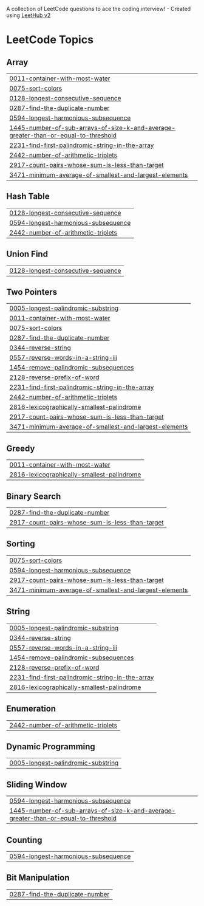 A collection of LeetCode questions to ace the coding interview! - Created using [LeetHub v2](https://github.com/arunbhardwaj/LeetHub-2.0)
<!---LeetCode Topics Start-->
# LeetCode Topics
## Array
|  |
| ------- |
| [0011-container-with-most-water](https://github.com/josantoss/Leet_code/tree/master/0011-container-with-most-water) |
| [0075-sort-colors](https://github.com/josantoss/Leet_code/tree/master/0075-sort-colors) |
| [0128-longest-consecutive-sequence](https://github.com/josantoss/Leet_code/tree/master/0128-longest-consecutive-sequence) |
| [0287-find-the-duplicate-number](https://github.com/josantoss/Leet_code/tree/master/0287-find-the-duplicate-number) |
| [0594-longest-harmonious-subsequence](https://github.com/josantoss/Leet_code/tree/master/0594-longest-harmonious-subsequence) |
| [1445-number-of-sub-arrays-of-size-k-and-average-greater-than-or-equal-to-threshold](https://github.com/josantoss/Leet_code/tree/master/1445-number-of-sub-arrays-of-size-k-and-average-greater-than-or-equal-to-threshold) |
| [2231-find-first-palindromic-string-in-the-array](https://github.com/josantoss/Leet_code/tree/master/2231-find-first-palindromic-string-in-the-array) |
| [2442-number-of-arithmetic-triplets](https://github.com/josantoss/Leet_code/tree/master/2442-number-of-arithmetic-triplets) |
| [2917-count-pairs-whose-sum-is-less-than-target](https://github.com/josantoss/Leet_code/tree/master/2917-count-pairs-whose-sum-is-less-than-target) |
| [3471-minimum-average-of-smallest-and-largest-elements](https://github.com/josantoss/Leet_code/tree/master/3471-minimum-average-of-smallest-and-largest-elements) |
## Hash Table
|  |
| ------- |
| [0128-longest-consecutive-sequence](https://github.com/josantoss/Leet_code/tree/master/0128-longest-consecutive-sequence) |
| [0594-longest-harmonious-subsequence](https://github.com/josantoss/Leet_code/tree/master/0594-longest-harmonious-subsequence) |
| [2442-number-of-arithmetic-triplets](https://github.com/josantoss/Leet_code/tree/master/2442-number-of-arithmetic-triplets) |
## Union Find
|  |
| ------- |
| [0128-longest-consecutive-sequence](https://github.com/josantoss/Leet_code/tree/master/0128-longest-consecutive-sequence) |
## Two Pointers
|  |
| ------- |
| [0005-longest-palindromic-substring](https://github.com/josantoss/Leet_code/tree/master/0005-longest-palindromic-substring) |
| [0011-container-with-most-water](https://github.com/josantoss/Leet_code/tree/master/0011-container-with-most-water) |
| [0075-sort-colors](https://github.com/josantoss/Leet_code/tree/master/0075-sort-colors) |
| [0287-find-the-duplicate-number](https://github.com/josantoss/Leet_code/tree/master/0287-find-the-duplicate-number) |
| [0344-reverse-string](https://github.com/josantoss/Leet_code/tree/master/0344-reverse-string) |
| [0557-reverse-words-in-a-string-iii](https://github.com/josantoss/Leet_code/tree/master/0557-reverse-words-in-a-string-iii) |
| [1454-remove-palindromic-subsequences](https://github.com/josantoss/Leet_code/tree/master/1454-remove-palindromic-subsequences) |
| [2128-reverse-prefix-of-word](https://github.com/josantoss/Leet_code/tree/master/2128-reverse-prefix-of-word) |
| [2231-find-first-palindromic-string-in-the-array](https://github.com/josantoss/Leet_code/tree/master/2231-find-first-palindromic-string-in-the-array) |
| [2442-number-of-arithmetic-triplets](https://github.com/josantoss/Leet_code/tree/master/2442-number-of-arithmetic-triplets) |
| [2816-lexicographically-smallest-palindrome](https://github.com/josantoss/Leet_code/tree/master/2816-lexicographically-smallest-palindrome) |
| [2917-count-pairs-whose-sum-is-less-than-target](https://github.com/josantoss/Leet_code/tree/master/2917-count-pairs-whose-sum-is-less-than-target) |
| [3471-minimum-average-of-smallest-and-largest-elements](https://github.com/josantoss/Leet_code/tree/master/3471-minimum-average-of-smallest-and-largest-elements) |
## Greedy
|  |
| ------- |
| [0011-container-with-most-water](https://github.com/josantoss/Leet_code/tree/master/0011-container-with-most-water) |
| [2816-lexicographically-smallest-palindrome](https://github.com/josantoss/Leet_code/tree/master/2816-lexicographically-smallest-palindrome) |
## Binary Search
|  |
| ------- |
| [0287-find-the-duplicate-number](https://github.com/josantoss/Leet_code/tree/master/0287-find-the-duplicate-number) |
| [2917-count-pairs-whose-sum-is-less-than-target](https://github.com/josantoss/Leet_code/tree/master/2917-count-pairs-whose-sum-is-less-than-target) |
## Sorting
|  |
| ------- |
| [0075-sort-colors](https://github.com/josantoss/Leet_code/tree/master/0075-sort-colors) |
| [0594-longest-harmonious-subsequence](https://github.com/josantoss/Leet_code/tree/master/0594-longest-harmonious-subsequence) |
| [2917-count-pairs-whose-sum-is-less-than-target](https://github.com/josantoss/Leet_code/tree/master/2917-count-pairs-whose-sum-is-less-than-target) |
| [3471-minimum-average-of-smallest-and-largest-elements](https://github.com/josantoss/Leet_code/tree/master/3471-minimum-average-of-smallest-and-largest-elements) |
## String
|  |
| ------- |
| [0005-longest-palindromic-substring](https://github.com/josantoss/Leet_code/tree/master/0005-longest-palindromic-substring) |
| [0344-reverse-string](https://github.com/josantoss/Leet_code/tree/master/0344-reverse-string) |
| [0557-reverse-words-in-a-string-iii](https://github.com/josantoss/Leet_code/tree/master/0557-reverse-words-in-a-string-iii) |
| [1454-remove-palindromic-subsequences](https://github.com/josantoss/Leet_code/tree/master/1454-remove-palindromic-subsequences) |
| [2128-reverse-prefix-of-word](https://github.com/josantoss/Leet_code/tree/master/2128-reverse-prefix-of-word) |
| [2231-find-first-palindromic-string-in-the-array](https://github.com/josantoss/Leet_code/tree/master/2231-find-first-palindromic-string-in-the-array) |
| [2816-lexicographically-smallest-palindrome](https://github.com/josantoss/Leet_code/tree/master/2816-lexicographically-smallest-palindrome) |
## Enumeration
|  |
| ------- |
| [2442-number-of-arithmetic-triplets](https://github.com/josantoss/Leet_code/tree/master/2442-number-of-arithmetic-triplets) |
## Dynamic Programming
|  |
| ------- |
| [0005-longest-palindromic-substring](https://github.com/josantoss/Leet_code/tree/master/0005-longest-palindromic-substring) |
## Sliding Window
|  |
| ------- |
| [0594-longest-harmonious-subsequence](https://github.com/josantoss/Leet_code/tree/master/0594-longest-harmonious-subsequence) |
| [1445-number-of-sub-arrays-of-size-k-and-average-greater-than-or-equal-to-threshold](https://github.com/josantoss/Leet_code/tree/master/1445-number-of-sub-arrays-of-size-k-and-average-greater-than-or-equal-to-threshold) |
## Counting
|  |
| ------- |
| [0594-longest-harmonious-subsequence](https://github.com/josantoss/Leet_code/tree/master/0594-longest-harmonious-subsequence) |
## Bit Manipulation
|  |
| ------- |
| [0287-find-the-duplicate-number](https://github.com/josantoss/Leet_code/tree/master/0287-find-the-duplicate-number) |
<!---LeetCode Topics End-->
